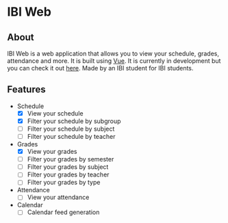 # IBI Web

## About
IBI Web is a web application that allows you to view your schedule, grades, attendance and more. 
It is built using [Vue](https://vuejs.org/).
It is currently in development but you can check it out [here](https://rasp.cullfy.ru/).
Made by an IBI student for IBI students.

## Features
- Schedule
  - [x] View your schedule
  - [x] Filter your schedule by subgroup
  - [ ] Filter your schedule by subject
  - [ ] Filter your schedule by teacher
- Grades
  - [x] View your grades
  - [ ] Filter your grades by semester
  - [ ] Filter your grades by subject
  - [ ] Filter your grades by teacher
  - [ ] Filter your grades by type
- Attendance
  - [ ] View your attendance
- Calendar
  - [ ] Calendar feed generation